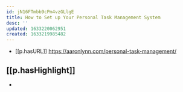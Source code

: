 ```yaml
---
id: jN16FTmbb9cPm4vzGLlgE
title: How to Set up Your Personal Task Management System
desc: ''
updated: 1633220062951
created: 1633219985482
---
```


- [[p.hasURL]] https://aaronlynn.com/personal-task-management/

## [[p.hasHighlight]]

- 
